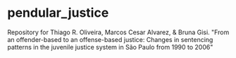 # pendular_justice
Repository for Thiago R. Oliveira, Marcos Cesar Alvarez, &amp; Bruna Gisi. "From an offender-based to an offense-based justice: Changes in sentencing patterns in the juvenile justice system in São Paulo from 1990 to 2006"
